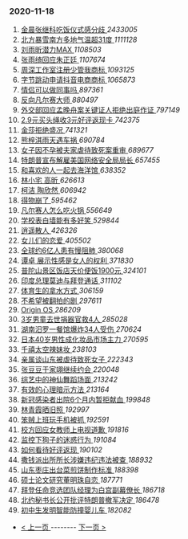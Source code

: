 ### 2020-11-18 
1. [ 金晨张继科吃饭仪式感分歧 ](https://s.weibo.com/weibo?q=%23%E9%87%91%E6%99%A8%E5%BC%A0%E7%BB%A7%E7%A7%91%E5%90%83%E9%A5%AD%E4%BB%AA%E5%BC%8F%E6%84%9F%E5%88%86%E6%AD%A7%23&Refer=top) *2433005*
1. [ 北方暴雪南方多地气温超31度 ](https://s.weibo.com/weibo?q=%23%E5%8C%97%E6%96%B9%E6%9A%B4%E9%9B%AA%E5%8D%97%E6%96%B9%E5%A4%9A%E5%9C%B0%E6%B0%94%E6%B8%A9%E8%B6%8531%E5%BA%A6%23&Refer=top) *1111128*
1. [ 刘雨昕潜力MAX ](https://s.weibo.com/weibo?q=%23%E5%88%98%E9%9B%A8%E6%98%95%E6%BD%9C%E5%8A%9BMAX%23&topic_ad=1&Refer=top) *1108503*
1. [ 张雨绮回应朱正廷 ](https://s.weibo.com/weibo?q=%23%E5%BC%A0%E9%9B%A8%E7%BB%AE%E5%9B%9E%E5%BA%94%E6%9C%B1%E6%AD%A3%E5%BB%B7%23&Refer=top) *1107674*
1. [ 周深工作室注册少管我商标 ](https://s.weibo.com/weibo?q=%23%E5%91%A8%E6%B7%B1%E5%B7%A5%E4%BD%9C%E5%AE%A4%E6%B3%A8%E5%86%8C%E5%B0%91%E7%AE%A1%E6%88%91%E5%95%86%E6%A0%87%23&Refer=top) *1093125*
1. [ 字节跳动申请抖音电商商标 ](https://s.weibo.com/weibo?q=%23%E5%AD%97%E8%8A%82%E8%B7%B3%E5%8A%A8%E7%94%B3%E8%AF%B7%E6%8A%96%E9%9F%B3%E7%94%B5%E5%95%86%E5%95%86%E6%A0%87%23&Refer=top) *1065873*
1. [ 情侣可以做同事吗 ](https://s.weibo.com/weibo?q=%23%E6%83%85%E4%BE%A3%E5%8F%AF%E4%BB%A5%E5%81%9A%E5%90%8C%E4%BA%8B%E5%90%97%23&Refer=top) *897361*
1. [ 反向凡尔赛大师 ](https://s.weibo.com/weibo?q=%23%E5%8F%8D%E5%90%91%E5%87%A1%E5%B0%94%E8%B5%9B%E5%A4%A7%E5%B8%88%23&Refer=top) *880497*
1. [ 外交部回应孟晚舟案关键证人拒绝出庭作证 ](https://s.weibo.com/weibo?q=%23%E5%A4%96%E4%BA%A4%E9%83%A8%E5%9B%9E%E5%BA%94%E5%AD%9F%E6%99%9A%E8%88%9F%E6%A1%88%E5%85%B3%E9%94%AE%E8%AF%81%E4%BA%BA%E6%8B%92%E7%BB%9D%E5%87%BA%E5%BA%AD%E4%BD%9C%E8%AF%81%23&Refer=top) *797149*
1. [ 2.9元买头绳收3元好评返现卡 ](https://s.weibo.com/weibo?q=%232.9%E5%85%83%E4%B9%B0%E5%A4%B4%E7%BB%B3%E6%94%B63%E5%85%83%E5%A5%BD%E8%AF%84%E8%BF%94%E7%8E%B0%E5%8D%A1%23&Refer=top) *742375*
1. [ 金莎拒绝盛况 ](https://s.weibo.com/weibo?q=%23%E9%87%91%E8%8E%8E%E6%8B%92%E7%BB%9D%E7%9B%9B%E5%86%B5%23&Refer=top) *741321*
1. [ 熊梓淇雨天遇车祸 ](https://s.weibo.com/weibo?q=%23%E7%86%8A%E6%A2%93%E6%B7%87%E9%9B%A8%E5%A4%A9%E9%81%87%E8%BD%A6%E7%A5%B8%23&Refer=top) *690784*
1. [ 女子因不孕被夫家虐待致死案重审 ](https://s.weibo.com/weibo?q=%23%E5%A5%B3%E5%AD%90%E5%9B%A0%E4%B8%8D%E5%AD%95%E8%A2%AB%E5%A4%AB%E5%AE%B6%E8%99%90%E5%BE%85%E8%87%B4%E6%AD%BB%E6%A1%88%E9%87%8D%E5%AE%A1%23&Refer=top) *689677*
1. [ 特朗普宣布解雇美国网络安全局局长 ](https://s.weibo.com/weibo?q=%23%E7%89%B9%E6%9C%97%E6%99%AE%E5%AE%A3%E5%B8%83%E8%A7%A3%E9%9B%87%E7%BE%8E%E5%9B%BD%E7%BD%91%E7%BB%9C%E5%AE%89%E5%85%A8%E5%B1%80%E5%B1%80%E9%95%BF%23&Refer=top) *657455*
1. [ 和喜欢的人一起去海洋馆 ](https://s.weibo.com/weibo?q=%23%E5%92%8C%E5%96%9C%E6%AC%A2%E7%9A%84%E4%BA%BA%E4%B8%80%E8%B5%B7%E5%8E%BB%E6%B5%B7%E6%B4%8B%E9%A6%86%23&Refer=top) *638352*
1. [ 林小宅 高昕 ](https://s.weibo.com/weibo?q=%E6%9E%97%E5%B0%8F%E5%AE%85%20%E9%AB%98%E6%98%95&Refer=top) *626613*
1. [ 柯洁 陶欣然 ](https://s.weibo.com/weibo?q=%E6%9F%AF%E6%B4%81%20%E9%99%B6%E6%AC%A3%E7%84%B6&Refer=top) *606942*
1. [ 得物崩了 ](https://s.weibo.com/weibo?q=%23%E5%BE%97%E7%89%A9%E5%B4%A9%E4%BA%86%23&Refer=top) *595462*
1. [ 凡尔赛人怎么吃火锅 ](https://s.weibo.com/weibo?q=%23%E5%87%A1%E5%B0%94%E8%B5%9B%E4%BA%BA%E6%80%8E%E4%B9%88%E5%90%83%E7%81%AB%E9%94%85%23&Refer=top) *556649*
1. [ 学校表白墙能有多好笑 ](https://s.weibo.com/weibo?q=%23%E5%AD%A6%E6%A0%A1%E8%A1%A8%E7%99%BD%E5%A2%99%E8%83%BD%E6%9C%89%E5%A4%9A%E5%A5%BD%E7%AC%91%23&Refer=top) *529844*
1. [ 逍遥散人 ](https://s.weibo.com/weibo?q=%23%E9%80%8D%E9%81%A5%E6%95%A3%E4%BA%BA%23&Refer=top) *426326*
1. [ 女儿们的恋爱 ](https://s.weibo.com/weibo?q=%E5%A5%B3%E5%84%BF%E4%BB%AC%E7%9A%84%E6%81%8B%E7%88%B1&Refer=top) *405502*
1. [ 全球约6亿人患有慢阻肺 ](https://s.weibo.com/weibo?q=%23%E5%85%A8%E7%90%83%E7%BA%A66%E4%BA%BF%E4%BA%BA%E6%82%A3%E6%9C%89%E6%85%A2%E9%98%BB%E8%82%BA%23&Refer=top) *380068*
1. [ 谭卓 展示性感是女人的权利 ](https://s.weibo.com/weibo?q=%E8%B0%AD%E5%8D%93%20%E5%B1%95%E7%A4%BA%E6%80%A7%E6%84%9F%E6%98%AF%E5%A5%B3%E4%BA%BA%E7%9A%84%E6%9D%83%E5%88%A9&Refer=top) *371830*
1. [ 普陀山景区饭店天价便饭1900元 ](https://s.weibo.com/weibo?q=%E6%99%AE%E9%99%80%E5%B1%B1%E6%99%AF%E5%8C%BA%E9%A5%AD%E5%BA%97%E5%A4%A9%E4%BB%B7%E4%BE%BF%E9%A5%AD1900%E5%85%83&Refer=top) *324101*
1. [ 印度总理莫迪与拜登通话 ](https://s.weibo.com/weibo?q=%23%E5%8D%B0%E5%BA%A6%E6%80%BB%E7%90%86%E8%8E%AB%E8%BF%AA%E4%B8%8E%E6%8B%9C%E7%99%BB%E9%80%9A%E8%AF%9D%23&Refer=top) *311102*
1. [ 体育生的拿水方式 ](https://s.weibo.com/weibo?q=%23%E4%BD%93%E8%82%B2%E7%94%9F%E7%9A%84%E6%8B%BF%E6%B0%B4%E6%96%B9%E5%BC%8F%23&Refer=top) *306159*
1. [ 不希望被翻拍的剧 ](https://s.weibo.com/weibo?q=%23%E4%B8%8D%E5%B8%8C%E6%9C%9B%E8%A2%AB%E7%BF%BB%E6%8B%8D%E7%9A%84%E5%89%A7%23&Refer=top) *297611*
1. [ Origin OS ](https://s.weibo.com/weibo?q=Origin%20OS&Refer=top) *286209*
1. [ 3岁男童去世捐器官救4人 ](https://s.weibo.com/weibo?q=%233%E5%B2%81%E7%94%B7%E7%AB%A5%E5%8E%BB%E4%B8%96%E6%8D%90%E5%99%A8%E5%AE%98%E6%95%914%E4%BA%BA%23&Refer=top) *285028*
1. [ 湖南汨罗一餐馆爆炸34人受伤 ](https://s.weibo.com/weibo?q=%E6%B9%96%E5%8D%97%E6%B1%A8%E7%BD%97%E4%B8%80%E9%A4%90%E9%A6%86%E7%88%86%E7%82%B834%E4%BA%BA%E5%8F%97%E4%BC%A4&Refer=top) *270624*
1. [ 日本40岁男性成化妆品市场主力 ](https://s.weibo.com/weibo?q=%E6%97%A5%E6%9C%AC40%E5%B2%81%E7%94%B7%E6%80%A7%E6%88%90%E5%8C%96%E5%A6%86%E5%93%81%E5%B8%82%E5%9C%BA%E4%B8%BB%E5%8A%9B&Refer=top) *270595*
1. [ 千禧太空辣妹妆 ](https://s.weibo.com/weibo?q=%23%E5%8D%83%E7%A6%A7%E5%A4%AA%E7%A9%BA%E8%BE%A3%E5%A6%B9%E5%A6%86%23&Refer=top) *238103*
1. [ 亲属谈山东被虐待致死女子 ](https://s.weibo.com/weibo?q=%23%E4%BA%B2%E5%B1%9E%E8%B0%88%E5%B1%B1%E4%B8%9C%E8%A2%AB%E8%99%90%E5%BE%85%E8%87%B4%E6%AD%BB%E5%A5%B3%E5%AD%90%23&Refer=top) *222343*
1. [ 张豆豆于家翊继续约会 ](https://s.weibo.com/weibo?q=%23%E5%BC%A0%E8%B1%86%E8%B1%86%E4%BA%8E%E5%AE%B6%E7%BF%8A%E7%BB%A7%E7%BB%AD%E7%BA%A6%E4%BC%9A%23&Refer=top) *220048*
1. [ 综艺中的神仙舞蹈场面 ](https://s.weibo.com/weibo?q=%23%E7%BB%BC%E8%89%BA%E4%B8%AD%E7%9A%84%E7%A5%9E%E4%BB%99%E8%88%9E%E8%B9%88%E5%9C%BA%E9%9D%A2%23&Refer=top) *213242*
1. [ 有效的心理暗示方法 ](https://s.weibo.com/weibo?q=%23%E6%9C%89%E6%95%88%E7%9A%84%E5%BF%83%E7%90%86%E6%9A%97%E7%A4%BA%E6%96%B9%E6%B3%95%23&Refer=top) *213164*
1. [ 新冠感染者出院6个月内暂拒献血 ](https://s.weibo.com/weibo?q=%23%E6%96%B0%E5%86%A0%E6%84%9F%E6%9F%93%E8%80%85%E5%87%BA%E9%99%A26%E4%B8%AA%E6%9C%88%E5%86%85%E6%9A%82%E6%8B%92%E7%8C%AE%E8%A1%80%23&Refer=top) *199848*
1. [ 林青霞晒旧照 ](https://s.weibo.com/weibo?q=%23%E6%9E%97%E9%9D%92%E9%9C%9E%E6%99%92%E6%97%A7%E7%85%A7%23&Refer=top) *192997*
1. [ 笨贼上班玩手机被抓 ](https://s.weibo.com/weibo?q=%23%E7%AC%A8%E8%B4%BC%E4%B8%8A%E7%8F%AD%E7%8E%A9%E6%89%8B%E6%9C%BA%E8%A2%AB%E6%8A%93%23&Refer=top) *192591*
1. [ 校方回应女教师上电视道歉 ](https://s.weibo.com/weibo?q=%E6%A0%A1%E6%96%B9%E5%9B%9E%E5%BA%94%E5%A5%B3%E6%95%99%E5%B8%88%E4%B8%8A%E7%94%B5%E8%A7%86%E9%81%93%E6%AD%89&Refer=top) *191816*
1. [ 监控下狗子的迷惑行为 ](https://s.weibo.com/weibo?q=%23%E7%9B%91%E6%8E%A7%E4%B8%8B%E7%8B%97%E5%AD%90%E7%9A%84%E8%BF%B7%E6%83%91%E8%A1%8C%E4%B8%BA%23&Refer=top) *191084*
1. [ 如何看待好评返现 ](https://s.weibo.com/weibo?q=%23%E5%A6%82%E4%BD%95%E7%9C%8B%E5%BE%85%E5%A5%BD%E8%AF%84%E8%BF%94%E7%8E%B0%23&Refer=top) *190102*
1. [ 撒钱派出所所长涉嫌违纪违法被查 ](https://s.weibo.com/weibo?q=%E6%92%92%E9%92%B1%E6%B4%BE%E5%87%BA%E6%89%80%E6%89%80%E9%95%BF%E6%B6%89%E5%AB%8C%E8%BF%9D%E7%BA%AA%E8%BF%9D%E6%B3%95%E8%A2%AB%E6%9F%A5&Refer=top) *188932*
1. [ 山东枣庄出台菜煎饼制作标准 ](https://s.weibo.com/weibo?q=%23%E5%B1%B1%E4%B8%9C%E6%9E%A3%E5%BA%84%E5%87%BA%E5%8F%B0%E8%8F%9C%E7%85%8E%E9%A5%BC%E5%88%B6%E4%BD%9C%E6%A0%87%E5%87%86%23&Refer=top) *188398*
1. [ 硕士论文研究董明珠自恋 ](https://s.weibo.com/weibo?q=%E7%A1%95%E5%A3%AB%E8%AE%BA%E6%96%87%E7%A0%94%E7%A9%B6%E8%91%A3%E6%98%8E%E7%8F%A0%E8%87%AA%E6%81%8B&Refer=top) *187771*
1. [ 拜登任命竞选团队经理为白宫副幕僚长 ](https://s.weibo.com/weibo?q=%23%E6%8B%9C%E7%99%BB%E4%BB%BB%E5%91%BD%E7%AB%9E%E9%80%89%E5%9B%A2%E9%98%9F%E7%BB%8F%E7%90%86%E4%B8%BA%E7%99%BD%E5%AE%AB%E5%89%AF%E5%B9%95%E5%83%9A%E9%95%BF%23&Refer=top) *186718*
1. [ 北约秘书长公开批评特朗普撤军决定 ](https://s.weibo.com/weibo?q=%E5%8C%97%E7%BA%A6%E7%A7%98%E4%B9%A6%E9%95%BF%E5%85%AC%E5%BC%80%E6%89%B9%E8%AF%84%E7%89%B9%E6%9C%97%E6%99%AE%E6%92%A4%E5%86%9B%E5%86%B3%E5%AE%9A&Refer=top) *186478*
1. [ 初中生发明智能防撞婴儿车 ](https://s.weibo.com/weibo?q=%E5%88%9D%E4%B8%AD%E7%94%9F%E5%8F%91%E6%98%8E%E6%99%BA%E8%83%BD%E9%98%B2%E6%92%9E%E5%A9%B4%E5%84%BF%E8%BD%A6&Refer=top) *182082* 

- [ < 上一页 ](https://github.com/able8/weibo-hot-record/blob/master/2020-11-17.md) -------- [ 下一页 > ](https://github.com/able8/weibo-hot-record/blob/master/2020-11-19.md)